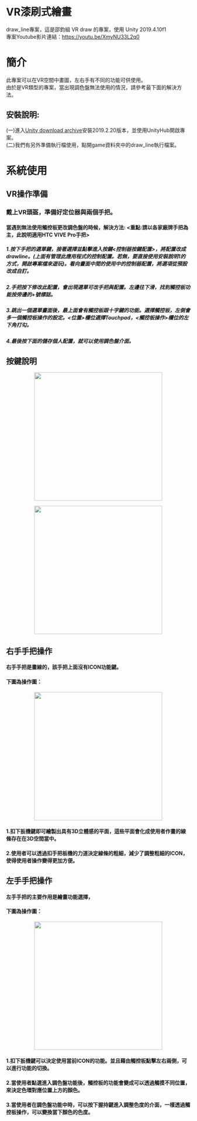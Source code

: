 # VR漆刷式繪畫
draw_line專案，這是邵鈞組 VR draw 的專案，使用 Unity 2019.4.10f1  
專案Youtube影片連結：https://youtu.be/XmyNU33L2q0

# 簡介
此專案可以在VR空間中畫圖，左右手有不同的功能可供使用。  
由於是VR類型的專案，當出現調色盤無法使用的情況，請參考最下面的解決方法。

## 安裝說明:
(一)進入[Unity download archive](https://unity3d.com/get-unity/download/archive)安裝2019.2.20版本，並使用UnityHub開啟專案。  
(二)我們有另外準備執行檔使用，點開game資料夾中的draw_line執行檔案。

# 系統使用

## VR操作準備

### 戴上VR頭盔，準備好定位器與兩個手把。

#### 當遇到無法使用觸控板更改調色盤的時候，解決方法: <重點:請以各家廠牌手把為主，此說明適用HTC VIVE Pro手把>

##### 1.按下手把的選單鍵，接著選擇並點擊進入按鍵<控制器按鍵配置>，將配置改成drawline。(上面有管理此應用程式的控制配置。若無，要直接使用安裝說明1的方式，開啟專案檔來遊玩)。看向畫面中間的使用中的控制器配置，將選項從預設改成自訂。

##### 2.手把按下修改此配置，會出現選單可改手把與配置。左邊往下滑，找到觸控板功能按旁邊的+號標誌。

##### 3.跳出一個選單畫面後，最上面會有觸控板跟十字鍵的功能。選擇觸控板，左側會多一個觸控板操作的設定。<位置>欄位選擇Touchpad，<觸控板操作>欄位的左下角打勾。

##### 4.最後按下面的儲存個人配置，就可以使用調色盤介面。

## 按鍵說明

<P Align=center><img src="https://github.com/jsyeh/draw_line/blob/main/Assets/picture/explain_user/Touchpad.png" height="350">

<P Align=center><img src="https://github.com/jsyeh/draw_line/blob/main/Assets/picture/explain_user/Trigger%20Grip.png" height="350">

## 右手手把操作

#### 右手手把是畫線的，該手把上面沒有ICON功能鍵。

#### 下圖為操作圖：

<P Align=center><img src="https://github.com/jsyeh/draw_line/blob/main/Assets/picture/explain_user/righthand_buttom.png" height="350">
 
#### 1.扣下扳機鍵即可繪製出具有3D立體感的平面，這些平面會化成使用者作畫的線條存在在3D空間當中。

#### 2.使用者可以透過扣手把板機的力道決定線條的粗細，減少了調整粗細的ICON，使得使用者操作變得更加方便。

## 左手手把操作

#### 左手手把的主要作用是繪畫功能選擇，

#### 下圖為操作圖：

<P Align=center><img src="https://github.com/jsyeh/draw_line/blob/main/Assets/picture/explain_user/trigger_side.png" height="350">
  
#### 1.扣下扳機鍵可以決定使用當前ICON的功能。並且藉由觸控板點擊左右兩側，可以進行功能的切換。

#### 2.當使用者點選進入調色盤功能後，觸控板的功能會變成可以透過觸摸不同位置，來決定色環對應位置上方的顏色。

#### 3.當使用者在調色盤功能中時，可以按下握持鍵進入調整色度的介面，一樣透過觸控板操作，可以變換當下顏色的色度。


